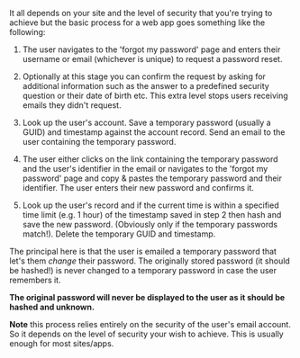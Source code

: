 It all depends on your site and the level of security that you're trying to achieve but the basic process for a web app goes something like the following:

1. The user navigates to the 'forgot my password' page and enters their username or email (whichever is unique) to request a password reset.
    
2. Optionally at this stage you can confirm the request by asking for additional information such as the answer to a predefined security question or their date of birth etc. This extra level stops users receiving emails they didn't request.

3. Look up the user's account. Save a temporary password (usually a GUID) and timestamp against the account record. Send an email to the user containing the temporary password.

4. The user either clicks on the link containing the temporary password and the user's identifier in the email or navigates to the 'forgot my password' page and copy & pastes the temporary password and their identifier. The user enters their new password and confirms it.

5. Look up the user's record and if the current time is within a specified time limit (e.g. 1 hour) of the timestamp saved in step 2 then hash and save the new password. (Obviously only if the temporary passwords match!).  Delete the temporary GUID and timestamp.

The principal here is that the user is emailed a temporary password that let's them *change* their password.  The originally stored password (it should be hashed!) is never changed to a temporary password in case the user remembers it.

**The original password will never be displayed to the user as it should be hashed and unknown.**

**Note** this process relies entirely on the security of the user's email account. So it depends on the level of security your wish to achieve.  This is usually enough for most sites/apps.
